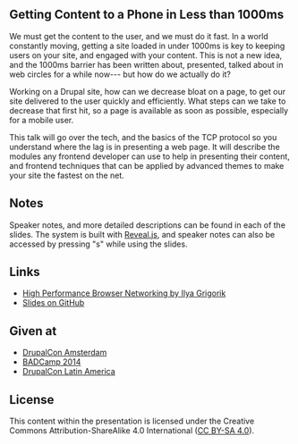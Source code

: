 Getting Content to a Phone in Less than 1000ms
----------------------------------------------

We must get the content to the user, and we must do it fast. In a world constantly moving, getting a site loaded in under 1000ms is key to keeping users on your site, and engaged with your content. This is not a new idea, and the 1000ms barrier has been written about, presented, talked about in web circles for a while now--- but how do we actually do it?

Working on a Drupal site, how can we decrease bloat on a page, to get our site delivered to the user quickly and efficiently. What steps can we take to decrease that first hit, so a page is available as soon as possible, especially for a mobile user.

This talk will go over the tech, and the basics of the TCP protocol so you understand where the lag is in presenting a web page. It will describe the modules any frontend developer can use to help in presenting their content, and frontend techniques that can be applied by advanced themes to make your site the fastest on the net.

## Notes

Speaker notes, and more detailed descriptions can be found in each of the slides. The system is built with [Reveal.js](http://lab.hakim.se/reveal-js/), and speaker notes can also be accessed by pressing "s" while using the slides.

## Links

* [High Performance Browser Networking by Ilya Grigorik](http://chimera.labs.oreilly.com/books/1230000000545)
* [Slides on GitHub](http://iamcarrico.github.io/content-to-phone-in-1000ms/#/)


## Given at

* [DrupalCon Amsterdam](https://amsterdam2014.drupal.org/session/getting-content-phone-less-1000ms)
* [BADCamp 2014](https://2014.badcamp.net/session/getting-content-phone-less-1000ms)
* [DrupalCon Latin America](https://latinamerica2015.drupal.org/session/getting-content-phone-less-1000ms)

## License

This content within the presentation is licensed under the Creative Commons Attribution-ShareAlike 4.0 International ([CC BY-SA 4.0](http://creativecommons.org/licenses/by-sa/4.0/)).
